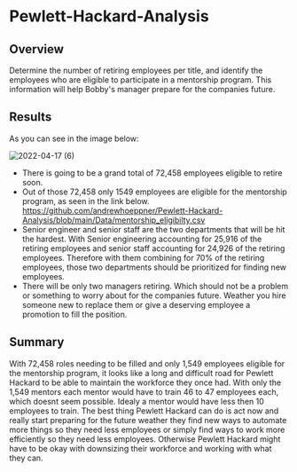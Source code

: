 # Pewlett-Hackard-Analysis

## Overview

Determine the number of retiring employees per title, and identify the employees who are eligible to participate in a mentorship program. This information will help Bobby's manager prepare for the companies future.

## Results

As you can see in the image below:

![2022-04-17 (6)](https://user-images.githubusercontent.com/94339449/163730609-c2e3d97d-8f83-4cd2-b283-842e60cb79b4.png)

* There is going to be a grand total of 72,458 employees eligible to retire soon.
* Out of those 72,458 only 1549 employees are eligible for the mentorship program, as seen in the link below.
https://github.com/andrewhoeppner/Pewlett-Hackard-Analysis/blob/main/Data/mentorship_eligibilty.csv
* Senior engineer and senior staff are the two departments that will be hit the hardest. With Senior engineering accounting for 25,916 of the retiring employees and senior staff accounting for 24,926 of the retiring employees. Therefore with them combining for 70% of the retiring employees, those two departments should be prioritized for finding new employees.
* There will be only two managers retiring. Which should not be a problem or something to worry about for the companies future. Weather you hire someone new to replace them or give a deserving employee a promotion to fill the position.

## Summary

With 72,458 roles needing to be filled and only 1,549 employees eligible for the mentorship program, it looks like a long and difficult road for Pewlett Hackard to be able to maintain the workforce they once had. With only the 1,549 mentors each mentor would have to train 46 to 47 employees each, which doesnt seem possible. Idealy a mentor would have less then 10 employees to train. The best thing Pewlett Hackard can do is act now and really start preparing for the future weather they find new ways to automate more things so they need less employees or simply find ways to work more efficiently so they need less employees.  Otherwise Pewlett Hackard might have to be okay with downsizing their workforce and working with what they can.
